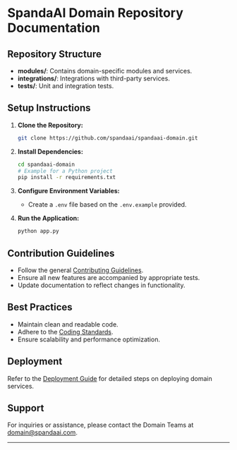 # SpandaAI Domain Repository Documentation

## Repository Structure

- **modules/**: Contains domain-specific modules and services.
- **integrations/**: Integrations with third-party services.
- **tests/**: Unit and integration tests.

## Setup Instructions

1. **Clone the Repository:**

   ```bash
   git clone https://github.com/spandaai/spandaai-domain.git
   ```

2. **Install Dependencies:**

   ```bash
   cd spandaai-domain
   # Example for a Python project
   pip install -r requirements.txt
   ```

3. **Configure Environment Variables:**

   - Create a `.env` file based on the `.env.example` provided.

4. **Run the Application:**

   ```bash
   python app.py
   ```

## Contribution Guidelines

- Follow the general [Contributing Guidelines](https://github.com/spandaai/spandaai-docs/blob/main/Contributing/README.md).
- Ensure all new features are accompanied by appropriate tests.
- Update documentation to reflect changes in functionality.

## Best Practices

- Maintain clean and readable code.
- Adhere to the [Coding Standards](https://github.com/spandaai/spandaai-docs/blob/main/Best_Practices/Coding_Standards.md).
- Ensure scalability and performance optimization.

## Deployment

Refer to the [Deployment Guide](https://github.com/spandaai/spandaai-docs/blob/main/Guides/Deployment_Guide.md) for detailed steps on deploying domain services.

## Support

For inquiries or assistance, please contact the Domain Teams at [domain@spandaai.com](mailto:domain@spandaai.com).

---
